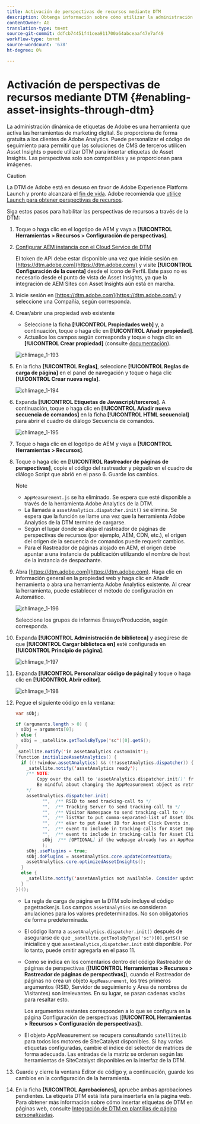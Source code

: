 ```yaml
---
title: Activación de perspectivas de recursos mediante DTM
description: Obtenga información sobre cómo utilizar la administración dinámica de etiquetas (DTM) de Adobe para activar las perspectivas de recursos.
contentOwner: AG
translation-type: tm+mt
source-git-commit: ddfcb74451f41cea911700a64abceaaf47e7af49
workflow-type: tm+mt
source-wordcount: '678'
ht-degree: 0%

---
```



# Activación de perspectivas de recursos mediante DTM {#enabling-asset-insights-through-dtm}

La administración dinámica de etiquetas de Adobe es una herramienta que activa las herramientas de marketing digital. Se proporciona de forma gratuita a los clientes de Adobe Analytics. Puede personalizar el código de seguimiento para permitir que las soluciones de CMS de terceros utilicen Asset Insights o puede utilizar DTM para insertar etiquetas de Asset Insights. Las perspectivas solo son compatibles y se proporcionan para imágenes.

>[!CAUTION]
>
>La DTM de Adobe está en desuso en favor de Adobe Experience Platform Launch y pronto alcanzará el [fin de vida](https://medium.com/launch-by-adobe/dtm-plans-for-a-sunset-3c6aab003a6f). Adobe recomienda que [utilice Launch para obtener perspectivas de recursos](https://experienceleague.adobe.com/docs/experience-manager-learn/assets/advanced/asset-insights-launch-tutorial.html).

Siga estos pasos para habilitar las perspectivas de recursos a través de la DTM:

1. Toque o haga clic en el logotipo de AEM y vaya a **[!UICONTROL Herramientas > Recursos > Configuración de perspectivas]**.
1. [Configurar AEM instancia con el Cloud Service de DTM](../sites-administering/dtm.md)

   El token de API debe estar disponible una vez que inicie sesión en [https://dtm.adobe.com](https://dtm.adobe.com/) y visite **[!UICONTROL Configuración de la cuenta]** desde el icono de Perfil. Este paso no es necesario desde el punto de vista de Asset Insights, ya que la integración de AEM Sites con Asset Insights aún está en marcha.

1. Inicie sesión en [https://dtm.adobe.com](https://dtm.adobe.com/) y seleccione una Compañía, según corresponda.
1. Crear/abrir una propiedad web existente

   * Seleccione la ficha **[!UICONTROL Propiedades web]** y, a continuación, toque o haga clic en **[!UICONTROL Añadir propiedad]**.
   * Actualice los campos según corresponda y toque o haga clic en **[!UICONTROL Crear propiedad]** (consulte [documentación](https://helpx.adobe.com/experience-manager/using/dtm.html)).

   ![chlimage_1-193](assets/chlimage_1-193.png)

1. En la ficha **[!UICONTROL Reglas]**, seleccione **[!UICONTROL Reglas de carga de página]** en el panel de navegación y toque o haga clic **[!UICONTROL Crear nueva regla]**.

   ![chlimage_1-194](assets/chlimage_1-194.png)

1. Expanda **[!UICONTROL Etiquetas de Javascript/terceros]**. A continuación, toque o haga clic en **[!UICONTROL Añadir nueva secuencia de comandos]** en la ficha **[!UICONTROL HTML secuencial]** para abrir el cuadro de diálogo Secuencia de comandos.

   ![chlimage_1-195](assets/chlimage_1-195.png)

1. Toque o haga clic en el logotipo de AEM y vaya a **[!UICONTROL Herramientas > Recursos]**.
1. Toque o haga clic en **[!UICONTROL Rastreador de páginas de perspectivas]**, copie el código del rastreador y péguelo en el cuadro de diálogo Script que abrió en el paso 6. Guarde los cambios.

   >[!NOTE]
   >
   >* `AppMeasurement.js` se ha eliminado. Se espera que esté disponible a través de la herramienta Adobe Analytics de la DTM.
   >* La llamada a `assetAnalytics.dispatcher.init()` se elimina. Se espera que la función se llame una vez que la herramienta Adobe Analytics de la DTM termine de cargarse.
   >* Según el lugar donde se aloja el rastreador de páginas de perspectivas de recursos (por ejemplo, AEM, CDN, etc.), el origen del origen de la secuencia de comandos puede requerir cambios.
   >* Para el Rastreador de páginas alojado en AEM, el origen debe apuntar a una instancia de publicación utilizando el nombre de host de la instancia de despachante.


1. Abra [https://dtm.adobe.com](https://dtm.adobe.com). Haga clic en Información general en la propiedad web y haga clic en Añadir herramienta o abra una herramienta Adobe Analytics existente. Al crear la herramienta, puede establecer el método de configuración en Automático.

   ![chlimage_1-196](assets/chlimage_1-196.png)

   Seleccione los grupos de informes Ensayo/Producción, según corresponda.

1. Expanda **[!UICONTROL Administración de biblioteca]** y asegúrese de que **[!UICONTROL Cargar biblioteca en]** esté configurada en **[!UICONTROL Principio de página]**.

   ![chlimage_1-197](assets/chlimage_1-197.png)

1. Expanda **[!UICONTROL Personalizar código de página]** y toque o haga clic en **[!UICONTROL Abrir editor]**.

   ![chlimage_1-198](assets/chlimage_1-198.png)

1. Pegue el siguiente código en la ventana:

   ```java
   var sObj;
   
   if (arguments.length > 0) {
     sObj = arguments[0];
   } else {
     sObj = _satellite.getToolsByType('sc')[0].getS();
   }
   _satellite.notify('in assetAnalytics customInit');
   (function initializeAssetAnalytics() {
     if ((!!window.assetAnalytics) && (!!assetAnalytics.dispatcher)) {
       _satellite.notify('assetAnalytics ready');
       /** NOTE:
           Copy over the call to 'assetAnalytics.dispatcher.init()' from Assets Pagetracker
           Be mindful about changing the AppMeasurement object as retrieved above.
       */
       assetAnalytics.dispatcher.init(
             "",  /** RSID to send tracking-call to */
             "",  /** Tracking Server to send tracking-call to */
             "",  /** Visitor Namespace to send tracking-call to */
             "",  /** listVar to put comma-separated-list of Asset IDs for Asset Impression Events in tracking-call, e.g. 'listVar1' */
             "",  /** eVar to put Asset ID for Asset Click Events in, e.g. 'eVar3' */
             "",  /** event to include in tracking-calls for Asset Impression Events, e.g. 'event8' */
             "",  /** event to include in tracking-calls for Asset Click Events, e.g. 'event7' */
             sObj  /** [OPTIONAL] if the webpage already has an AppMeasurement object, please include the object here. If unspecified, Pagetracker Core shall create its own AppMeasurement object */
             );
       sObj.usePlugins = true;
       sObj.doPlugins = assetAnalytics.core.updateContextData;
       assetAnalytics.core.optimizedAssetInsights();
     }
     else {
       _satellite.notify('assetAnalytics not available. Consider updating the Custom Page Code', 4);
     }
   })();
   ```

   * La regla de carga de página en la DTM solo incluye el código pagetracker.js. Los campos `assetAnalytics` se consideran anulaciones para los valores predeterminados. No son obligatorios de forma predeterminada.
   * El código llama a `assetAnalytics.dispatcher.init()` después de asegurarse de que `_satellite.getToolsByType('sc')[0].getS()` se inicialice y que `assetAnalytics,dispatcher.init` esté disponible. Por lo tanto, puede omitir agregarla en el paso 11.
   * Como se indica en los comentarios dentro del código Rastreador de páginas de perspectivas (**[!UICONTROL Herramientas > Recursos > Rastreador de páginas de perspectivas]**), cuando el Rastreador de páginas no crea un objeto `AppMeasurement`, los tres primeros argumentos (RSID, Servidor de seguimiento y Área de nombres de Visitantes) son irrelevantes. En su lugar, se pasan cadenas vacías para resaltar esto.

      Los argumentos restantes corresponden a lo que se configura en la página Configuración de perspectivas (**[!UICONTROL Herramientas > Recursos > Configuración de perspectivas]**).

   * El objeto AppMeasurement se recupera consultando `satelliteLib` para todos los motores de SiteCatalyst disponibles. Si hay varias etiquetas configuradas, cambie el índice del selector de matrices de forma adecuada. Las entradas de la matriz se ordenan según las herramientas de SiteCatalyst disponibles en la interfaz de la DTM.

1. Guarde y cierre la ventana Editor de código y, a continuación, guarde los cambios en la configuración de la herramienta.
1. En la ficha **[!UICONTROL Aprobaciones]**, apruebe ambas aprobaciones pendientes. La etiqueta DTM está lista para insertarla en la página web. Para obtener más información sobre cómo insertar etiquetas de DTM en páginas web, consulte [Integración de DTM en plantillas de página personalizadas](https://blogs.adobe.com/experiencedelivers/experience-management/integrating-dtm-custom-aem6-page-template/).
